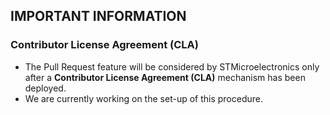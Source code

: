 ## IMPORTANT INFORMATION 

### Contributor License Agreement (CLA)
* The Pull Request feature will be considered by STMicroelectronics only after a **Contributor License Agreement (CLA)** mechanism has been deployed.
* We are currently working on the set-up of this procedure. 
  


